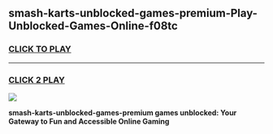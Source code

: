 
## smash-karts-unblocked-games-premium-Play-Unblocked-Games-Online-f08tc
<h3>
<a href="https://premium76.site?title=smash-karts-unblocked-games-premium&ref=25A">CLICK TO PLAY</a></h3>
<hr>

<h3>
<a href="https://premium76.site?title=smash-karts-unblocked-games-premium&ref=25A">CLICK 2 PLAY</a>
  
</h3>

<a href="https://premium76.site?title=smash-karts-unblocked-games-premium&ref=25A"><img src="https://clearcache.store/games.png"></a>


**smash-karts-unblocked-games-premium games unblocked: Your Gateway to Fun and Accessible Online Gaming**
